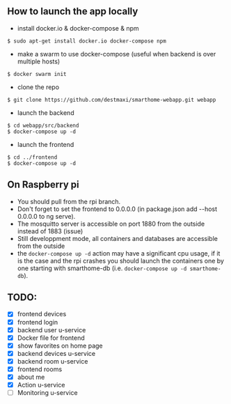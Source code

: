 ## How to launch the app locally

- install docker.io & docker-compose & npm
```
$ sudo apt-get install docker.io docker-compose npm
```
- make a swarm to use docker-compose (useful when backend is over multiple hosts)
```
$ docker swarm init
```
- clone the repo
```
$ git clone https://github.com/destmaxi/smarthome-webapp.git webapp
```
- launch the backend
```
$ cd webapp/src/backend
$ docker-compose up -d
```
- launch the frontend
```
$ cd ../frontend
$ docker-compose up -d
```

## On Raspberry pi

- You should pull from the rpi branch.
- Don't forget to set the frontend to 0.0.0.0 (in package.json add --host 0.0.0.0 to ng serve).
- The mosquitto server is accessible on port 1880 from the outside instead of 1883 (issue)
- Still developpment mode, all containers and databases are accessible from the outside
- the `docker-compose up -d` action may have a significant cpu usage, if it is the case and the rpi crashes you should launch the containers one by one starting with smarthome-db (i.e. `docker-compose up -d smarthome-db`).

## TODO:

- [x] frontend devices
- [x] frontend login
- [x] backend user u-service
- [x] Docker file for frontend
- [x] show favorites on home page
- [x] backend devices u-service
- [x] backend room u-service
- [x] frontend rooms
- [x] about me
- [x] Action u-service
- [ ] Monitoring u-service

